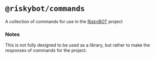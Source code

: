 # `@riskybot/commands`

A collection of commands for use in the [RiskyBOT](https://github.com/RiskyMH/RiskyBOT) project

### Notes
This is not fully designed to be used as a library, but rather to make the responses of commands for the project.
